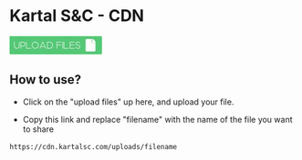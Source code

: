 # Kartal S&C - CDN

[![uploadbutton](https://github.com/KARTAL-Strategy-Consulting/cdn/blob/eagle-eyes/logo/more/uploadfiles.jpg?raw=true)](https://github.com/KARTAL-Strategy-Consulting/cdn/upload/eagle-eyes/uploads)

## How to use?

- Click on the "upload files" up here, and upload your file.

- Copy this link and replace "filename" with the name of the file you want to share

```sh
https://cdn.kartalsc.com/uploads/filename
```

